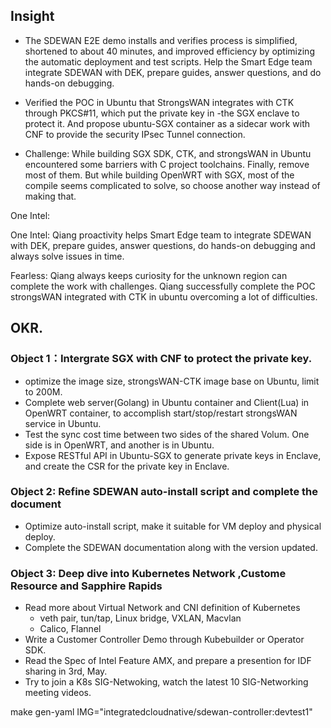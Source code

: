 







## Insight

- The SDEWAN  E2E demo installs and verifies process is simplified, shortened to about 40 minutes, and improved efficiency by optimizing the automatic deployment and test scripts. Help the Smart Edge team integrate SDEWAN with DEK, prepare guides, answer questions, and do hands-on debugging.

- Verified the POC in Ubuntu that StrongsWAN integrates with CTK through PKCS#11, which put the private key in -the SGX enclave to protect it. And propose ubuntu-SGX container as a sidecar work with CNF to provide the security IPsec Tunnel connection.

- Challenge: While building SGX SDK, CTK, and strongsWAN in Ubuntu encountered some barriers with C project toolchains. Finally, remove most of them. But while building OpenWRT with SGX, most of the compile seems complicated to solve, so choose another way instead of making that.



One Intel:

One Intel: Qiang proactivity helps Smart Edge team to integrate SDEWAN with DEK, prepare guides, answer questions, do hands-on debugging and always solve issues in time.

Fearless:  Qiang always keeps curiosity for the unknown region can complete the work with challenges. Qiang successfully complete the  POC strongsWAN integrated with CTK in ubuntu overcoming a lot of difficulties.

## OKR.

### Object 1：Intergrate SGX with CNF to protect the private key.

- optimize the image size, strongsWAN-CTK image  base on Ubuntu, limit to 200M.
- Complete web server(Golang) in Ubuntu container and Client(Lua) in OpenWRT container, to accomplish start/stop/restart strongsWAN service in Ubuntu. 
- Test the sync cost time between two sides of the shared Volum. One side is in OpenWRT, and another is in Ubuntu.
- Expose RESTful API in Ubuntu-SGX to generate private keys in Enclave, and create the CSR for the private key in Enclave.



### Object 2: Refine SDEWAN auto-install script and complete the document

- Optimize auto-install script, make it suitable for VM deploy and physical deploy.
- Complete the SDEWAN  documentation along with the version updated.

### Object 3:  Deep dive into Kubernetes Network ,Custome Resource and Sapphire Rapids

- Read more about Virtual Network and CNI definition of Kubernetes
  - veth pair, tun/tap, Linux bridge, VXLAN, Macvlan
  - Calico, Flannel
- Write a Customer Controller Demo through Kubebuilder or Operator SDK.
- Read the Spec of  Intel Feature AMX, and prepare a presention for IDF sharing in 3rd, May.
- Try to join a K8s SIG-Netwoking, watch the latest 10 SIG-Networking meeting videos.



make gen-yaml IMG="integratedcloudnative/sdewan-controller:devtest1"
